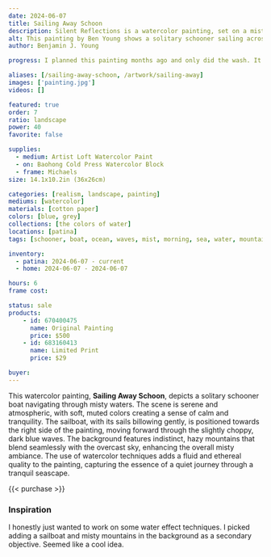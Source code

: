 ```yaml
---
date: 2024-06-07
title: Sailing Away Schoon
description: Silent Reflections is a watercolor painting, set on a misty ocean with rolling mountains in the background. The subject of a schooner boat sailing away at sea.
alt: This painting by Ben Young shows a solitary schooner sailing across a sea, in a muted watercolor landscape shrouded in a misty atmosphere.
author: Benjamin J. Young

progress: I planned this painting months ago and only did the wash. It sat until I started working on a commission, after completing Silent Reflections. Sitting in the park outside the Stark County court house, I somehow completed this quickly, working on it in between the drying layers of my other painting. This painting just seemed to "click" and I stayed what I assume most watercolor artists refer as "loose".

aliases: [/sailing-away-schoon, /artwork/sailing-away]
images: ['painting.jpg']
videos: []

featured: true
order: 7
ratio: landscape
power: 40
favorite: false

supplies:
  - medium: Artist Loft Watercolor Paint
  - on: Baohong Cold Press Watercolor Block
  - frame: Michaels
size: 14.1x10.2in (36x26cm)

categories: [realism, landscape, painting]
mediums: [watercolor]
materials: [cotton paper]
colors: [blue, grey]
collections: [the colors of water]
locations: [patina]
tags: [schooner, boat, ocean, waves, mist, morning, sea, water, mountains, outdoors, spring]

inventory:
  - patina: 2024-06-07 - current
  - home: 2024-06-07 - 2024-06-07

hours: 6
frame cost: 

status: sale
products:
    - id: 670400475
      name: Original Painting
      price: $500
    - id: 683160413
      name: Limited Print
      price: $29

buyer: 
---
```


This watercolor painting, **Sailing Away Schoon**, depicts a solitary schooner boat navigating through misty waters. The scene is serene and atmospheric, with soft, muted colors creating a sense of calm and tranquility. The sailboat, with its sails billowing gently, is positioned towards the right side of the painting, moving forward through the slightly choppy, dark blue waves. The background features indistinct, hazy mountains that blend seamlessly with the overcast sky, enhancing the overall misty ambiance. The use of watercolor techniques adds a fluid and ethereal quality to the painting, capturing the essence of a quiet journey through a tranquil seascape.

{{< purchase >}}

### Inspiration ###

I honestly just wanted to work on some water effect techniques. I picked adding a sailboat and misty mountains in the background as a secondary objective. Seemed like a cool idea.